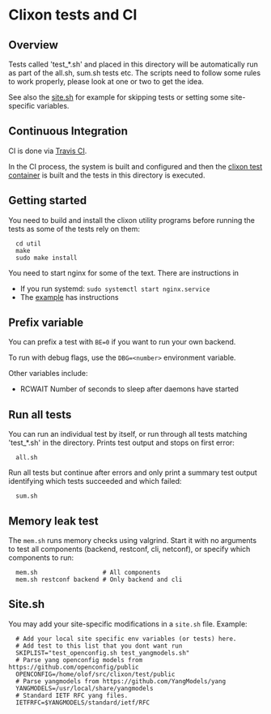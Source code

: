 # Clixon tests and CI

## Overview

Tests called 'test_*.sh' and placed in this directory will be
automatically run as part of the all.sh, sum.sh tests etc. The scripts
need to follow some rules to work properly, please look at one or two
to get the idea.

See also the [site.sh](#site-sh) for example for skipping tests or setting some site-specific variables.

## Continuous Integration

CI is done via [Travis CI](https://travis-ci.org/clicon/clixon).

In the CI process, the system is built and configured and then the
[clixon test container](../docker/system) is built and the tests in
this directory is executed.

## Getting started

You need to build and install the clixon utility programs before running the tests as some of the tests rely on them:
```
  cd util
  make
  sudo make install
```

You need to start nginx for some of the text. There are instructions in 
* If you run systemd: `sudo systemctl start nginx.service`
* The [example](../example/README.md) has instructions

## Prefix variable

You can prefix a test with `BE=0` if you want to run your own backend.

To run with debug flags, use the `DBG=<number>` environment variable.

Other variables include:
* RCWAIT Number of seconds to sleep after daemons have started

## Run all tests

You can run an individual test by itself, or run through all tests matching 'test_*.sh' in the directory. Prints test output and stops on first error:
```
  all.sh
```

Run all tests but continue after errors and only print a summary test output identifying which tests succeeded and which failed:
```
  sum.sh
```

## Memory leak test
The `mem.sh` runs memory checks using valgrind. Start it with no arguments to test all components (backend, restconf, cli, netconf), or specify which components to run:
```
  mem.sh                  # All components
  mem.sh restconf backend # Only backend and cli
```

## Site.sh
You may add your site-specific modifications in a `site.sh` file. Example:
```
  # Add your local site specific env variables (or tests) here.
  # Add test to this list that you dont want run
  SKIPLIST="test_openconfig.sh test_yangmodels.sh"
  # Parse yang openconfig models from https://github.com/openconfig/public
  OPENCONFIG=/home/olof/src/clixon/test/public
  # Parse yangmodels from https://github.com/YangModels/yang
  YANGMODELS=/usr/local/share/yangmodels
  # Standard IETF RFC yang files. 
  IETFRFC=$YANGMODELS/standard/ietf/RFC
```

